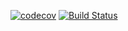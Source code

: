 [![codecov](https://codecov.io/gh/haoqichongtian/mochatest/branch/master/graph/badge.svg)](https://codecov.io/gh/haoqichongtian/mochatest)
[![Build Status](https://travis-ci.org/haoqichongtian/mochatest.svg?branch=master)](https://travis-ci.org/haoqichongtian/mochatest)